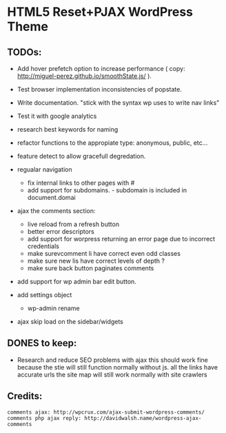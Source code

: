 #  HTML5 Reset+PJAX WordPress Theme

## TODOs:
- Add hover prefetch option to increase performance ( copy: http://miguel-perez.github.io/smoothState.js/ ).
- Test browser implementation inconsistencies of popstate.
- Write documentation. "stick with the syntax wp uses to write nav links"
- Test it with google analytics
- research best keywords for naming
- refactor functions to the appropiate type: anonymous, public, etc...
- feature detect to allow gracefull degredation.

- regualar navigation
	- fix internal links to other pages with #
	- add support for subdomains. - subdomain is included in document.domai

- ajax the comments section:
	- live reload from a refresh button
	- better error descriptors
	- add support for worpress returning an error page due to incorrect credentials
	- make surevcomment li have correct even odd classes
	- make sure new lis have correct levels of depth ?
	- make sure back button paginates comments
- add support for wp admin bar edit button.
- add settings object
	+ wp-admin rename
- ajax skip load on the sidebar/widgets


## DONES to keep:
- Research and reduce SEO problems with ajax
	this should work fine because the stie will still function normally without js. 
	all the links have accurate urls
	the site map will still work normally with site crawlers 

## Credits:
	comments ajax: http://wpcrux.com/ajax-submit-wordpress-comments/
	comments php ajax reply: http://davidwalsh.name/wordpress-ajax-comments

